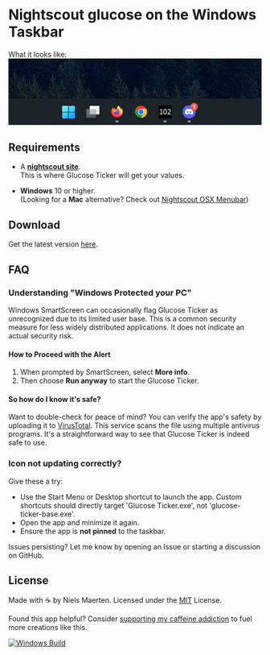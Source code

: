 # Nightscout glucose on the Windows Taskbar
What it looks like:
![Screenshot1](./screenshots/win-11.png)


## Requirements

- A **[nightscout site](https://www.nightscout.info)**.  
  This is where Glucose Ticker will get your values. 

- **Windows** 10 or higher.  
  (Looking for a **Mac** alternative?
  Check out [Nightscout OSX Menubar](https://github.com/mddub/nightscout-osx-menubar))


## Download

Get the latest version [here](https://github.com/nielsmaerten/glucose-ticker/releases).

## FAQ

### Understanding "Windows Protected your PC"
Windows SmartScreen can occasionally flag Glucose Ticker as unrecognized due to its limited user base. This is a common security measure for less widely distributed applications. It does not indicate an actual security risk.

#### How to Proceed with the Alert
1. When prompted by SmartScreen, select **More info**.
2. Then choose **Run anyway** to start the Glucose Ticker.

#### So how do I know it's safe?
Want to double-check for peace of mind? You can verify the app's safety by uploading it to [VirusTotal](https://www.virustotal.com/gui/url/0a66fe671d842b7d86e6a11be59f26a6d9cedaca3a21520c1f430c6dad56a5d5). This service scans the file using multiple antivirus programs. It's a straightforward way to see that Glucose Ticker is indeed safe to use.

### Icon not updating correctly?

Give these a try:

- Use the Start Menu or Desktop shortcut to launch the app. 
  Custom shortcuts   should directly target 'Glucose Ticker.exe', not 'glucose-ticker-base.exe'.
- Open the app and minimize it again.
- Ensure the app is **not pinned** to the taskbar.

Issues persisting? Let me know by opening an Issue or starting a discussion on GitHub.

## License

Made with ☕ by Niels Maerten. Licensed under the [MIT](./LICENSE) License.

Found this app helpful? Consider [supporting my caffeine addiction](https://go.niels.me/coffee) to fuel more creations like this.

[![Windows Build](https://github.com/nielsmaerten/glucose-ticker/actions/workflows/windows.yml/badge.svg)](https://github.com/nielsmaerten/glucose-ticker/actions/workflows/windows.yml)
